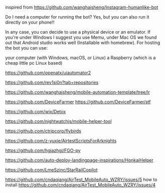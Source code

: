 inspired from https://github.com/wanghaisheng/Instagram-humanlike-bot

Do I need a computer for running the bot?
Yes, but you can also run it directly on your phone!!

In any case, you can decide to use a physical device or an emulator. If you're under Windows I suggest you use Memu, under Mac OS we found out that Android studio works well (Installable with homebrew). For hosting the bot you can use:

your computer (with Windows, macOS, or Linux)
a Raspberry (which is a cheap little pc Linux based)

https://github.com/openatx/uiautomator2

https://github.com/rev1si0n?tab=repositories

https://github.com/wanghaisheng/mobile-automation-template/tree/lr

https://github.com/DeviceFarmer
https://github.com/DeviceFarmer/stf

https://github.com/wix/Detox

https://github.com/nightwatchjs/mobile-helper-tool

https://github.com/ctripcorp/flybirds

https://github.com/z-yuxie/AirtestScriptsForArknights

https://github.com/hgjazhgj/FGO-py

https://github.com/auto-deploy-landingpage-inspirations/HonkaiHelper

https://github.com/LmeSzinc/StarRailCopilot

https://github.com/cndaqiang/AirTest_MobileAuto_WZRY/issues/5
how to install
https://github.com/cndaqiang/AirTest_MobileAuto_WZRY/issues/4
